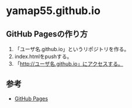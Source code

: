 # yamap55.github.io
## GitHub Pagesの作り方
1. 「ユーザ名.github.io」というリポジトリを作る。
2. index.htmlをpushする。
3. 「http://ユーザ名.github.io」にアクセスする。

## 参考
- [GitHub Pages](https://pages.github.com/)
